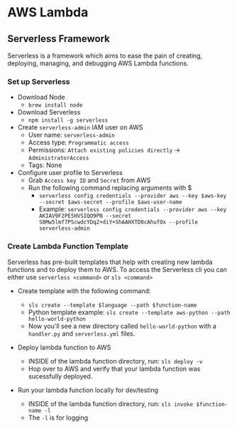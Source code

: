 # AWS Lambda

## Serverless Framework
Serverless is a framework which aims to ease the pain of creating, deploying, managing, and debugging AWS Lambda functions.

### Set up Serverless
  * Download Node
    * `brew install node`
  * Download Serverless
    * `npm install -g serverless`
  * Create `serverless-admin` IAM user on AWS
    * User name: `serverless-admin`
    * Access type: `Programmatic access`
    * Permissions: `Attach existing policies directly` -> `AdministratorAccess`
    * Tags: None
  * Configure user profile to Serverless
    * Grab `Access key ID` and `Secret` from AWS
    * Run the following command replacing arguments with $
      * `serverless config credentials --provider aws --key $aws-key --secret $aws-secret --profile $aws-user-name`
      * Example: `serverless config credentials --provider aws --key AKIAV9F2PE5HVSIQO9PN --secret S0Mw5lmf7PScwdcYDq2+diY+ShAAHXTD0cAhufOx --profile serverless-admin`

### Create Lambda Function Template
Serverless has pre-built templates that help with creating new lambda functions and to deploy them to AWS. 
To access the Serverless cli you can either use `serverless <command>` or `sls <command>`  
  * Create template with the following command:
    * `sls create --template $language --path $function-name`
    * Python template example: `sls create --template aws-python --path hello-world-python`
    * Now you'll see a new directory called `hello-world-python` with a `handler.py` and `serverless.yml` files.
    
  * Deploy lambda function to AWS
    * INSIDE of the lambda function directory, run: `sls deploy -v`
    * Hop over to AWS and verify that your lambda function was sucessfully deployed.
    
  * Run your lambda function locally for dev/testing
    * INSIDE of the lambda function directory, run: `sls invoke $function-name -l`
    * The `-l` is for logging